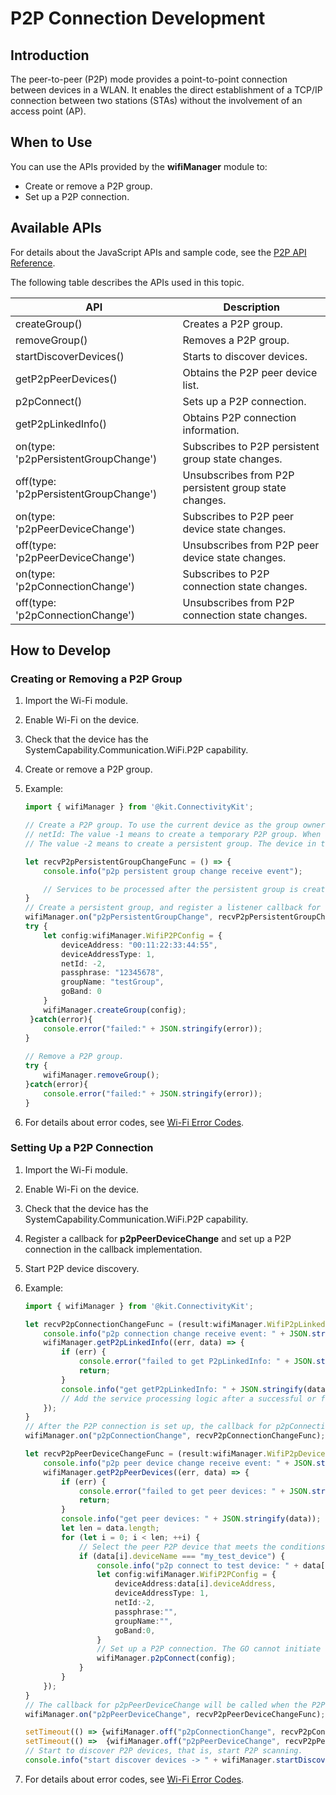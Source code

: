 # P2P Connection Development

<!--Kit: Connectivity Kit-->	
<!--Subsystem: Communication-->	
<!--Owner: @qq_43802146-->	
<!--Designer: @qq_43802146-->	
<!--Tester: @furryfurry123-->	
<!--Adviser: @zhang_yixin13-->
## Introduction
The peer-to-peer (P2P) mode provides a point-to-point connection between devices in a WLAN. It enables the direct establishment of a TCP/IP connection between two stations (STAs) without the involvement of an access point (AP).

## When to Use
You can use the APIs provided by the **wifiManager** module to:

- Create or remove a P2P group.
- Set up a P2P connection.

## Available APIs

For details about the JavaScript APIs and sample code, see the [P2P API Reference](../../reference/apis-connectivity-kit/js-apis-wifiManager.md).

The following table describes the APIs used in this topic.

| API| Description|
| -------- | -------- |
| createGroup() | Creates a P2P group.|
| removeGroup() | Removes a P2P group.|
| startDiscoverDevices()  | Starts to discover devices.|
| getP2pPeerDevices() | Obtains the P2P peer device list.|
| p2pConnect() | Sets up a P2P connection.|
| getP2pLinkedInfo() | Obtains P2P connection information.|
| on(type: 'p2pPersistentGroupChange') | Subscribes to P2P persistent group state changes.|
| off(type: 'p2pPersistentGroupChange') | Unsubscribes from P2P persistent group state changes.|
| on(type: 'p2pPeerDeviceChange') | Subscribes to P2P peer device state changes.|
| off(type: 'p2pPeerDeviceChange') | Unsubscribes from P2P peer device state changes.|
| on(type: 'p2pConnectionChange') | Subscribes to P2P connection state changes.|
| off(type: 'p2pConnectionChange') | Unsubscribes from P2P connection state changes.|

## How to Develop

### Creating or Removing a P2P Group
1. Import the Wi-Fi module.
2. Enable Wi-Fi on the device.
3. Check that the device has the SystemCapability.Communication.WiFi.P2P capability.
4. Create or remove a P2P group.
5. Example:

   ```ts
   import { wifiManager } from '@kit.ConnectivityKit';

   // Create a P2P group. To use the current device as the group owner (GO), set:
   // netId: The value -1 means to create a temporary P2P group. When a device in the group is to be connected next time, GO negotiation and WPS key negotiation must be performed again.
   // The value -2 means to create a persistent group. The device in the group can be reconnected without GO negotiation or WPS key negotiation.

   let recvP2pPersistentGroupChangeFunc = () => {
	   console.info("p2p persistent group change receive event");

	   // Services to be processed after the persistent group is created.
   }
   // Create a persistent group, and register a listener callback for the persistent group status changes.
   wifiManager.on("p2pPersistentGroupChange", recvP2pPersistentGroupChangeFunc);
   try {
	   let config:wifiManager.WifiP2PConfig = {
		   deviceAddress: "00:11:22:33:44:55",
		   deviceAddressType: 1,
		   netId: -2,
		   passphrase: "12345678",
		   groupName: "testGroup",
		   goBand: 0
	   }
	   wifiManager.createGroup(config);	
    }catch(error){
	   console.error("failed:" + JSON.stringify(error));
   }
    
   // Remove a P2P group.
   try {
	   wifiManager.removeGroup();	
   }catch(error){
	   console.error("failed:" + JSON.stringify(error));
   }
   ```

6. For details about error codes, see [Wi-Fi Error Codes](../../reference/apis-connectivity-kit/errorcode-wifi.md).

### Setting Up a P2P Connection
1. Import the Wi-Fi module.
2. Enable Wi-Fi on the device.
3. Check that the device has the SystemCapability.Communication.WiFi.P2P capability.
4. Register a callback for **p2pPeerDeviceChange** and set up a P2P connection in the callback implementation.
5. Start P2P device discovery.
6. Example:

   ```ts
   import { wifiManager } from '@kit.ConnectivityKit';

   let recvP2pConnectionChangeFunc = (result:wifiManager.WifiP2pLinkedInfo) => {
	   console.info("p2p connection change receive event: " + JSON.stringify(result));
	   wifiManager.getP2pLinkedInfo((err, data) => {
		   if (err) {
			   console.error("failed to get P2pLinkedInfo: " + JSON.stringify(err));
			   return;
		   }
		   console.info("get getP2pLinkedInfo: " + JSON.stringify(data));
		   // Add the service processing logic after a successful or failed P2P connection.
	   });
   }
   // After the P2P connection is set up, the callback for p2pConnectionChange will be called.
   wifiManager.on("p2pConnectionChange", recvP2pConnectionChangeFunc);

   let recvP2pPeerDeviceChangeFunc = (result:wifiManager.WifiP2pDevice[]) => {
	   console.info("p2p peer device change receive event: " + JSON.stringify(result));
	   wifiManager.getP2pPeerDevices((err, data) => {
		   if (err) {
			   console.error("failed to get peer devices: " + JSON.stringify(err));
			   return;
		   }
		   console.info("get peer devices: " + JSON.stringify(data));
		   let len = data.length;
		   for (let i = 0; i < len; ++i) {
			   // Select the peer P2P device that meets the conditions.
			   if (data[i].deviceName === "my_test_device") {
				   console.info("p2p connect to test device: " + data[i].deviceAddress);
				   let config:wifiManager.WifiP2PConfig = {
					   deviceAddress:data[i].deviceAddress,
					   deviceAddressType: 1,
					   netId:-2,
					   passphrase:"",
					   groupName:"",
				 	   goBand:0,
				   }
				   // Set up a P2P connection. The GO cannot initiate connections.
				   wifiManager.p2pConnect(config);
			   }
		   }
	   });
   }
   // The callback for p2pPeerDeviceChange will be called when the P2P scanning result is reported.
   wifiManager.on("p2pPeerDeviceChange", recvP2pPeerDeviceChangeFunc);

   setTimeout(() => {wifiManager.off("p2pConnectionChange", recvP2pConnectionChangeFunc);}, 125 * 1000);
   setTimeout(() =>  {wifiManager.off("p2pPeerDeviceChange", recvP2pPeerDeviceChangeFunc);}, 125 * 1000);
   // Start to discover P2P devices, that is, start P2P scanning.
   console.info("start discover devices -> " + wifiManager.startDiscoverDevices());
   ```

7. For details about error codes, see [Wi-Fi Error Codes](../../reference/apis-connectivity-kit/errorcode-wifi.md).
